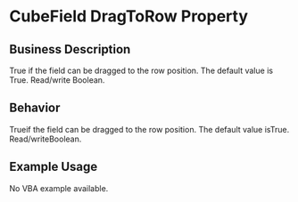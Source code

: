 # CubeField DragToRow Property

## Business Description
True if the field can be dragged to the row position. The default value is True. Read/write Boolean.

## Behavior
Trueif the field can be dragged to the row position. The default value isTrue. Read/writeBoolean.

## Example Usage
No VBA example available.